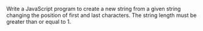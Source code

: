 Write a JavaScript program to 
create a new string from a given
string changing the position of
first and last characters. The 
string length must be greater than
or equal to 1.